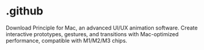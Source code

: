 # .github
Download Principle for Mac, an advanced UI/UX animation software. Create interactive prototypes, gestures, and transitions with Mac-optimized performance, compatible with M1/M2/M3 chips.
